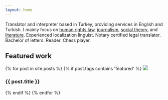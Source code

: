 ```yaml
---
layout: home
---
```


Translator and interpreter based in Turkey, providing services in English and Turkish. I mainly focus on [human rights law](#), [journalism](#), [social theory](#), and [literature](#). Experienced localization linguist. Notary certified legal translator. Bachelor of letters. Reader. Chess player.

## Featured work

{% for post in site.posts %}
{% if post.tags contains 'featured' %}
<img src="{{ post.image }}" />
<h3>{{ post.title }}</h3>
{% endif %}
{% endfor %}
